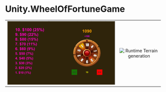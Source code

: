 # Unity.WheelOfFortuneGame
| | |
|:---:|:---:|
| ![Runtime Terrain generation](./.readme-images/WheelOfFortuneGame.png) | ![Runtime Terrain generation](./.readme-images/spinning.gif) |
